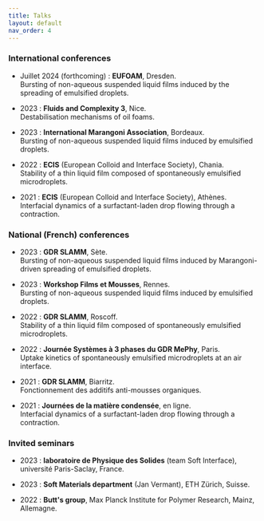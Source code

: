 ```yaml
---
title: Talks
layout: default
nav_order: 4
---
```


### International conferences

- Juillet 2024 (forthcoming) : **EUFOAM**, Dresden.   
Bursting of non-aqueous suspended liquid films induced by the spreading of emulsified droplets.

- 2023 : **Fluids and Complexity 3**, Nice.   
Destabilisation mechanisms of oil foams.

- 2023 : **International Marangoni Association**, Bordeaux.   
Bursting of non-aqueous suspended liquid films induced by emulsified droplets.

- 2022 : **ECIS** (European Colloid and Interface Society), Chania.   
Stability of a thin liquid film composed of spontaneously emulsified microdroplets.

- 2021 : **ECIS** (European Colloid and Interface Society), Athènes.   
Interfacial dynamics of a surfactant-laden drop flowing through a contraction.

### National (French) conferences

- 2023 : **GDR SLAMM**, Sète.   
Bursting of non-aqueous suspended liquid films induced by Marangoni-driven spreading of emulsified droplets.

- 2023 : **Workshop Films et Mousses**, Rennes.   
Bursting of non-aqueous suspended liquid films induced by emulsified droplets.

- 2022 : **GDR SLAMM**, Roscoff.   
Stability of a thin liquid film composed of spontaneously emulsified microdroplets.

- 2022 : **Journée Systèmes à 3 phases du GDR MePhy**, Paris.   
Uptake kinetics of spontaneously emulsified microdroplets at an air interface.

- 2021 : **GDR SLAMM**, Biarritz.   
Fonctionnement des additifs anti-mousses organiques.

- 2021 : **Journées de la matière condensée**, en ligne.   
Interfacial dynamics of a surfactant-laden drop flowing through a contraction.

### Invited seminars

- 2023 : **laboratoire de Physique des Solides** (team Soft Interface), université Paris-Saclay, France.
  
- 2023 : **Soft Materials department** (Jan Vermant), ETH Zürich, Suisse.
  
- 2022 : **Butt's group**, Max Planck Institute for Polymer Research, Mainz, Allemagne.

